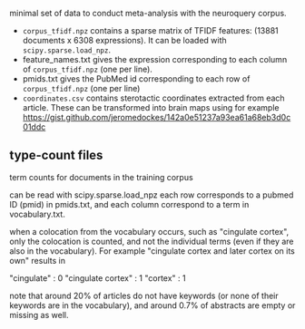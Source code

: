 minimal set of data to conduct meta-analysis with the neuroquery corpus.

- `corpus_tfidf.npz` contains a sparse matrix of TFIDF features: (13881 documents x 6308 expressions). It can be loaded with `scipy.sparse.load_npz`.
- feature_names.txt gives the expression corresponding to each column of `corpus_tfidf.npz` (one per line).
- pmids.txt gives the PubMed id corresponding to each row of `corpus_tfidf.npz` (one per line)
- `coordinates.csv` contains sterotactic coordinates extracted from each
  article. These can be transformed into brain maps using for example
  https://gist.github.com/jeromedockes/142a0e51237a93ea61a68eb3d0c01ddc

## type-count files

term counts for documents in the training corpus

can be read with scipy.sparse.load_npz
each row corresponds to a pubmed ID (pmid) in pmids.txt, and each column
correspond to a term in vocabulary.txt.

when a colocation from the vocabulary occurs, such as "cingulate cortex", only
the colocation is counted, and not the individual terms (even if they are also
in the vocabulary).
For example "cingulate cortex and later cortex on its own" results in

"cingulate"        : 0
"cingulate cortex" : 1
"cortex"           : 1

note that around 20% of articles do not have keywords (or none of their keywords
are in the vocabulary), and around 0.7% of abstracts are empty or missing as well.
